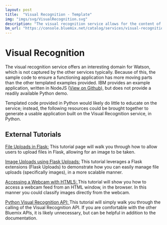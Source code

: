 ```yaml
---
layout: post
title:  "Visual Recognition - Template"
img: "imgs/svg/VisualRecognition.svg"
description: "The visual recognition service allows for the content of images to be classified, based either on a pre-trained model, or a custom classifier. An easy-to-use training interface provides a great way to build a custom image classifier using Watson."
bm_url: "https://console.bluemix.net/catalog/services/visual-recognition"
---
```

# Visual Recognition

The visual recognition service offers an interesting domain for Watson, which is not captured by the other services typically. Because of this, the sample code to ensure a functioning application has more moving parts than the other templated examples provided. IBM provides an example application, written in NodeJS ([View on Github](https://github.com/watson-developer-cloud/visual-recognition-nodejs)), but does not provide a readily available Python demo.

Templated code provided in Python would likely do little to educate on the service; instead, the following resources could be brought together to generate a usable application built on the Visual Recognition service, in Python.

## External Tutorials
[File Uploads in Flask:](http://flask.pocoo.org/docs/0.12/patterns/fileuploads/) This tutorial page will walk you through how to allow users to upload files in Flask, allowing for an image to be taken.

[Image Uploads using Flask Uploads:](http://www.patricksoftwareblog.com/tag/flask-uploads/) This tutorial leverages a Flask extensions (Flask Uploads) to demonstrate how you can easily manage file uploads (specifically images), in a more scalable manner.

[Accessing a Webcam with HTML5: ](https://www.kirupa.com/html5/accessing_your_webcam_in_html5.htm) This tutorial will show you how to access a webcam feed from an HTML window, in the browser. In this manner you could classify images directly from the webcam.

[Python Visual Recognition API: ](https://www.youtube.com/watch?v=GFjYqzdWIJk) This tutorial will simply walk you through the calling of the Visual Recognition API. If you are comfortable with the other Bluemix APIs, it is likely unnecessary, but can be helpful in addition to the documentation.